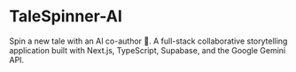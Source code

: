 # TaleSpinner-AI
Spin a new tale with an AI co-author 📖. A full-stack collaborative storytelling application built with Next.js, TypeScript, Supabase, and the Google Gemini API.
